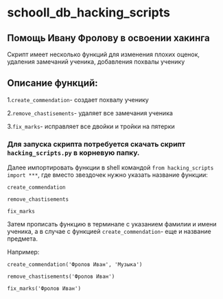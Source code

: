 # schooll_db_hacking_scripts
## Помощь Ивану Фролову в освоении хакинга
Скрипт имеет несколько функций для изменения плохих оценок, удаления замечаний ученика, добавления похвалы ученику

## Описание функций:

1.```create_commendation```- создает похвалу ученику

2.```remove_chastisements```- удаляет все замечания ученика

3.```fix_marks```- исправляет все двойки и тройки на пятерки

### Для запуска скрипта потребуется скачать скрипт ```hacking_scripts.py``` в корневую папку.

Далее импортировать функции в shell командой ```from hacking_scripts import ***```, где вместо звездочек нужно указать название функции:

```create_commendation```

```remove_chastisements```

```fix_marks```

Затем прописать функцию в терминале с указанием фамилии и имени ученика, а в случае с функцией ```create_commendation```- еще и название предмета.

Например:

```create_commendation('Фролов Иван', 'Музыка')```

```remove_chastisements('Фролов Иван')```

```fix_marks('Фролов Иван')```


